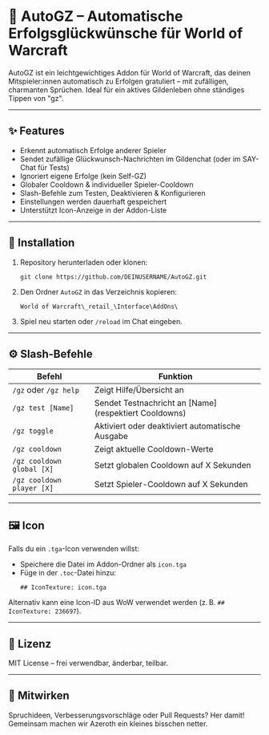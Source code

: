 # 🎉 AutoGZ – Automatische Erfolgsglückwünsche für World of Warcraft

AutoGZ ist ein leichtgewichtiges Addon für World of Warcraft, das deinen Mitspieler:innen automatisch zu Erfolgen gratuliert – mit zufälligen, charmanten Sprüchen. Ideal für ein aktives Gildenleben ohne ständiges Tippen von "gz".

---

## ✨ Features

- Erkennt automatisch Erfolge anderer Spieler
- Sendet zufällige Glückwunsch-Nachrichten im Gildenchat (oder im SAY-Chat für Tests)
- Ignoriert eigene Erfolge (kein Self-GZ)
- Globaler Cooldown & individueller Spieler-Cooldown
- Slash-Befehle zum Testen, Deaktivieren & Konfigurieren
- Einstellungen werden dauerhaft gespeichert
- Unterstützt Icon-Anzeige in der Addon-Liste

---

## 🧩 Installation

1. Repository herunterladen oder klonen:
   ```
   git clone https://github.com/DEINUSERNAME/AutoGZ.git
   ```

2. Den Ordner `AutoGZ` in das Verzeichnis kopieren:
   ```
   World of Warcraft\_retail_\Interface\AddOns\
   ```

3. Spiel neu starten oder `/reload` im Chat eingeben.

---

## ⚙️ Slash-Befehle

| Befehl                      | Funktion                                                   |
|-----------------------------|------------------------------------------------------------|
| `/gz` oder `/gz help`       | Zeigt Hilfe/Übersicht an                                   |
| `/gz test [Name]`           | Sendet Testnachricht an [Name] (respektiert Cooldowns)     |
| `/gz toggle`                | Aktiviert oder deaktiviert automatische Ausgabe            |
| `/gz cooldown`              | Zeigt aktuelle Cooldown-Werte                              |
| `/gz cooldown global [X]`   | Setzt globalen Cooldown auf X Sekunden                     |
| `/gz cooldown player [X]`   | Setzt Spieler-Cooldown auf X Sekunden                      |

---

## 🖼️ Icon

Falls du ein `.tga`-Icon verwenden willst:
- Speichere die Datei im Addon-Ordner als `icon.tga`
- Füge in der `.toc`-Datei hinzu:
  ```
  ## IconTexture: icon.tga
  ```

Alternativ kann eine Icon-ID aus WoW verwendet werden (z. B. `## IconTexture: 236697`).

---

## 📜 Lizenz

MIT License – frei verwendbar, änderbar, teilbar.

---

## 🙌 Mitwirken

Spruchideen, Verbesserungsvorschläge oder Pull Requests? Her damit!  
Gemeinsam machen wir Azeroth ein kleines bisschen netter.
